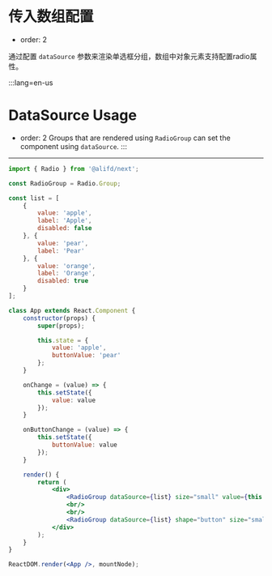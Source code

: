 # 传入数组配置

- order: 2

通过配置 `dataSource` 参数来渲染单选框分组，数组中对象元素支持配置radio属性。

:::lang=en-us
# DataSource Usage
- order: 2
Groups that are rendered using `RadioGroup` can set the component using `dataSource`.
:::
---

````jsx
import { Radio } from '@alifd/next';

const RadioGroup = Radio.Group;

const list = [
    {
        value: 'apple',
        label: 'Apple',
        disabled: false
    }, {
        value: 'pear',
        label: 'Pear'
    }, {
        value: 'orange',
        label: 'Orange',
        disabled: true
    }
];

class App extends React.Component {
    constructor(props) {
        super(props);

        this.state = {
            value: 'apple',
            buttonValue: 'pear'
        };
    }

    onChange = (value) => {
        this.setState({
            value: value
        });
    }

    onButtonChange = (value) => {
        this.setState({
            buttonValue: value
        });
    }

    render() {
        return (
            <div>
                <RadioGroup dataSource={list} size="small" value={this.state.value} onChange={this.onChange} />
                <br/>
                <br/>
                <RadioGroup dataSource={list} shape="button" size="small" value={this.state.buttonValue} onChange={this.onButtonChange} />
            </div>
        );
    }
}

ReactDOM.render(<App />, mountNode);
````

